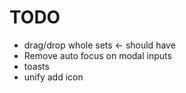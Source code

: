 # TODO

- drag/drop whole sets <- should have
- Remove auto focus on modal inputs
- toasts
- unify add icon
